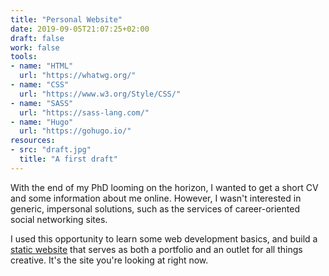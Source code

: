 ```yaml
---
title: "Personal Website"
date: 2019-09-05T21:07:25+02:00
draft: false
work: false
tools:
- name: "HTML"
  url: "https://whatwg.org/"
- name: "CSS"
  url: "https://www.w3.org/Style/CSS/"
- name: "SASS"
  url: "https://sass-lang.com/"
- name: "Hugo"
  url: "https://gohugo.io/"
resources:
- src: "draft.jpg"
  title: "A first draft"
---
```


With the end of my PhD looming on the horizon, I wanted to get a short CV and some information about me online.
However, I wasn't interested in generic, impersonal solutions, such as the services of career-oriented social networking sites.

I used this opportunity to learn some web development basics, and build a [static website](https://en.wikipedia.org/wiki/Static_web_page) that serves as both a portfolio and an outlet for all things creative.
It's the site you're looking at right now.